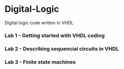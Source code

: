 # Digital-Logic
Digital logic code written in VHDL

### Lab 1 - Getting started with VHDL coding

### Lab 2 - Describing sequencial circuits in VHDL

### Lab 3 - Finite state machines

